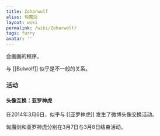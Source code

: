 ```yaml
---
title: Zoharwolf
alias: 匈魔剑
layout: wiki
permalink: /wiki/Zoharwolf/
tags: furry
avatar: ''
---
```


会画画的程序。

与 [[Bulwolf]] 似乎是不一般的关系。

### 活动

#### 头像互换：亚罗神虎

在2014年3月6日，似乎与 [[亚罗神虎]] 发生了微博头像交换活动。

匈魔剑和亚罗神虎分别在3月7日与3月8日结束活动。

